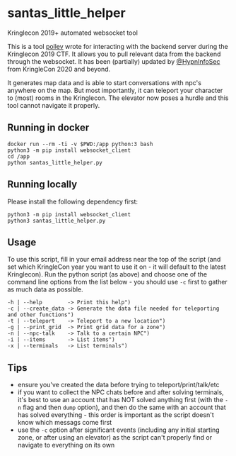 # santas_little_helper
Kringlecon 2019+ automated websocket tool

This is a tool [pollev](https://github.com/pollev) wrote for interacting with the backend server during the Kringlecon 2019 CTF. It allows you to pull relevant data from the backend through the websocket. It has been (partially) updated by [@HypnInfoSec](https://twitter.com/HypnInfoSec) from KringleCon 2020 and beyond.

It generates map data and is able to start conversations with npc's anywhere on the map. But most importantly, it can teleport your character to (most) rooms in the Kringlecon. The elevator now poses a hurdle and this tool cannot navigate it properly.

## Running in docker

```
docker run --rm -ti -v $PWD:/app python:3 bash
python3 -m pip install websocket_client
cd /app
python santas_little_helper.py
```

## Running locally
Please install the following dependency first:

```
python3 -m pip install websocket_client
python3 santas_little_helper.py
```

## Usage

To use this script, fill in your email address near the top of the script (and set which KringleCon year you want to use it on - it will default to the latest Kringlecon). Run the python script (as above) and choose one of the command line options from the list below - you should use `-c` first to gather as much data as possible.

    -h | --help        -> Print this help")
    -c | --create_data -> Generate the data file needed for teleporting and other functions")
    -t | --teleport    -> Teleport to a new location")
    -g | --print_grid  -> Print grid data for a zone")
    -n | --npc-talk    -> Talk to a certain NPC")
    -i | --items       -> List items")
    -x | --terminals   -> List terminals")

## Tips
* ensure you've created the data before trying to teleport/print/talk/etc
* if you want to collect the NPC chats before and after solving terminals, it's best to use an account that has NOT solved anything first (with the `-n` flag and then `dump` option), and then do the same with an account that has solved everything - this order is important as the script doesn't know which messags come first
* use the `-c` option after significant events (including any initial starting zone, or after using an elevator) as the script can't properly find or navigate to everything on its own
